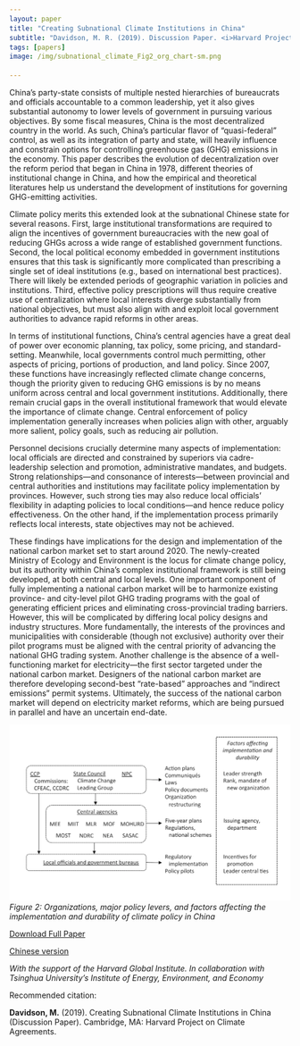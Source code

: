 ```yaml
---
layout: paper
title: "Creating Subnational Climate Institutions in China"
subtitle: "Davidson, M. R. (2019). Discussion Paper. <i>Harvard Project on Climate Agreements</i>."
tags: [papers]
image: /img/subnational_climate_Fig2_org_chart-sm.png

---
```


China’s party-state consists of multiple nested hierarchies of bureaucrats and officials accountable to a common leadership, yet it also gives substantial autonomy to lower levels of government in pursuing various objectives. By some fiscal measures, China is the most decentralized country in the world. As such, China’s particular flavor of “quasi-federal” control, as well as its integration of party and state, will heavily influence and constrain options for controlling greenhouse gas (GHG) emissions in the economy. This paper describes the evolution of decentralization over the reform period that began in China in 1978, different theories of institutional change in China, and how the empirical and theoretical literatures help us understand the development of institutions for governing GHG-emitting activities.

Climate policy merits this extended look at the subnational Chinese state for several reasons. First, large institutional transformations are required to align the incentives of government bureaucracies with the new goal of reducing GHGs across a wide range of established government functions. Second, the local political economy embedded in government institutions ensures that this task is significantly more complicated than prescribing a single set of ideal institutions (e.g., based on international best practices). There will likely be extended periods of geographic variation in policies and institutions. Third, effective policy prescriptions will thus require creative use of centralization where local interests diverge substantially from national objectives, but must also align with and exploit local government authorities to advance rapid reforms in other areas.

In terms of institutional functions, China’s central agencies have a great deal of power over economic planning, tax policy, some pricing, and standard-setting. Meanwhile, local governments control much permitting, other aspects of pricing, portions of production, and land policy. Since 2007, these functions have increasingly reflected climate change concerns, though the priority given to reducing GHG emissions is by no means uniform across central and local government institutions. Additionally, there remain crucial gaps in the overall institutional framework that would elevate the importance of climate change. Central enforcement of policy implementation generally increases when policies align with other, arguably more salient, policy goals, such as reducing air pollution.

Personnel decisions crucially determine many aspects of implementation: local officials are directed and constrained by superiors via cadre-leadership selection and promotion, administrative mandates, and budgets. Strong relationships—and consonance of interests—between provincial and central authorities and institutions may facilitate policy implementation by provinces. However, such strong ties may also reduce local officials’ flexibility in adapting policies to local conditions—and hence reduce policy effectiveness. On the other hand, if the implementation process primarily reflects local interests, state objectives may not be achieved.

These findings have implications for the design and implementation of the national carbon market set to start around 2020. The newly-created Ministry of Ecology and Environment is the locus for climate change policy, but its authority within China’s complex institutional framework is still being developed, at both central and local levels. One important component of fully implementing a national carbon market will be to harmonize existing province- and city-level pilot GHG trading programs with the goal of generating efficient prices and eliminating cross-provincial trading barriers. However, this will be complicated by differing local policy designs and industry structures. More fundamentally, the interests of the provinces and municipalities with considerable (though not exclusive) authority over their pilot programs must be aligned with the central priority of advancing the national GHG trading system. Another challenge is the absence of a well-functioning market for electricity—the first sector targeted under the national carbon market. Designers of the national carbon market are therefore developing second-best “rate-based” approaches and “indirect emissions” permit systems. Ultimately, the success of the national carbon market will depend on electricity market reforms, which are being pursued in parallel and have an uncertain end-date.

![Figure 2: Organizations, major policy levers, and factors affecting the implementation and durability of climate policy in China](/img/subnational_climate_Fig2_org_chart.png) _Figure 2: Organizations, major policy levers, and factors affecting the implementation and durability of climate policy in China_

[Download Full Paper](https://www.belfercenter.org/publication/creating-subnational-climate-institutions-china)

[Chinese version](https://www.belfercenter.org/sites/default/files/files/publication/davidson-paper-chinese-dsngd-200303-final_0.pdf)

_With the support of the Harvard Global Institute. In collaboration with Tsinghua University’s Institute of Energy, Environment, and Economy_

Recommended citation:

**Davidson, M.** (2019). Creating Subnational Climate Institutions in China (Discussion Paper). Cambridge, MA: Harvard Project on Climate Agreements.


